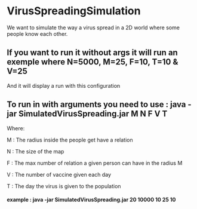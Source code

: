 # VirusSpreadingSimulation
We want to simulate the way a virus spread in a 2D world where some people know each other.

## If you want to run it without args it will run an exemple where N=5000, M=25, F=10, T=10 & V=25
And it will display a run with this configuration

## To run in with arguments you need to use : java -jar SimulatedVirusSpreading.jar M N F V T

Where:

M : The radius inside the people get have a relation

N : The size of the map

F : The max number of relation a given person can have in the radius M

V : The number of vaccine given each day

T : The day the virus is given to the population



#### example : java -jar SimulatedVirusSpreading.jar 20 10000 10 25 10
